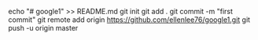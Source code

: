 echo "# google1" >> README.md
git init
git add .
git commit -m "first commit"
git remote add origin https://github.com/ellenlee76/google1.git
git push -u origin master

